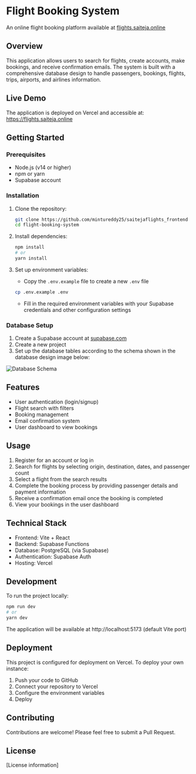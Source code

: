 # Flight Booking System

An online flight booking platform available at [flights.saiteja.online](https://flights.saiteja.online)

## Overview

This application allows users to search for flights, create accounts, make bookings, and receive confirmation emails. The system is built with a comprehensive database design to handle passengers, bookings, flights, trips, airports, and airlines information.

## Live Demo

The application is deployed on Vercel and accessible at:
https://flights.saiteja.online

## Getting Started

### Prerequisites

- Node.js (v14 or higher)
- npm or yarn
- Supabase account

### Installation

1. Clone the repository:
   ```bash
   git clone https://github.com/mintureddy25/saitejaflights_frontend
   cd flight-booking-system
   ```

2. Install dependencies:
   ```bash
   npm install
   # or
   yarn install
   ```

3. Set up environment variables:
   - Copy the `.env.example` file to create a new `.env` file
   ```bash
   cp .env.example .env
   ```
   - Fill in the required environment variables with your Supabase credentials and other configuration settings

### Database Setup

1. Create a Supabase account at [supabase.com](https://supabase.com)
2. Create a new project
3. Set up the database tables according to the schema shown in the database design image below:

![Database Schema](https://toleram.s3.ap-south-1.amazonaws.com/toleram/supabase-schema-jzrisvwferxhpijyiqcr.png)

## Features

- User authentication (login/signup)
- Flight search with filters
- Booking management
- Email confirmation system
- User dashboard to view bookings

## Usage

1. Register for an account or log in
2. Search for flights by selecting origin, destination, dates, and passenger count
3. Select a flight from the search results
4. Complete the booking process by providing passenger details and payment information
5. Receive a confirmation email once the booking is completed
6. View your bookings in the user dashboard

## Technical Stack

- Frontend: Vite + React
- Backend: Supabase Functions
- Database: PostgreSQL (via Supabase)
- Authentication: Supabase Auth
- Hosting: Vercel

## Development

To run the project locally:

```bash
npm run dev
# or
yarn dev
```

The application will be available at http://localhost:5173 (default Vite port)

## Deployment

This project is configured for deployment on Vercel. To deploy your own instance:

1. Push your code to GitHub
2. Connect your repository to Vercel
3. Configure the environment variables
4. Deploy

## Contributing

Contributions are welcome! Please feel free to submit a Pull Request.

## License

[License information]